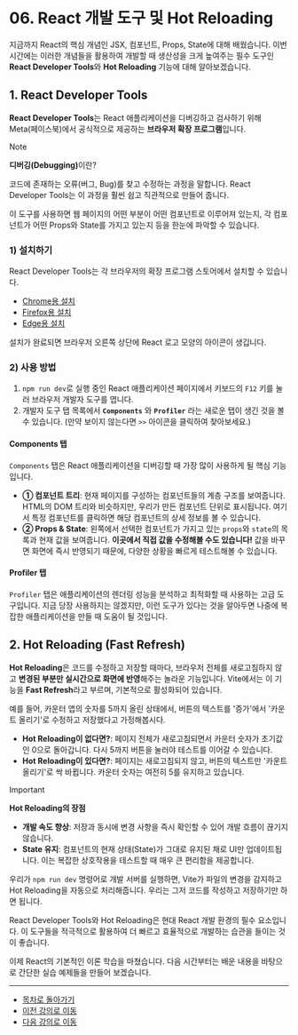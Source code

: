 # 06. React 개발 도구 및 Hot Reloading

지금까지 React의 핵심 개념인 JSX, 컴포넌트, Props, State에 대해 배웠습니다. 이번 시간에는 이러한 개념들을 활용하여 개발할 때 생산성을 크게 높여주는 필수 도구인 **React Developer Tools**와 **Hot Reloading** 기능에 대해 알아보겠습니다.

## 1. React Developer Tools

**React Developer Tools**는 React 애플리케이션을 디버깅하고 검사하기 위해 Meta(페이스북)에서 공식적으로 제공하는 **브라우저 확장 프로그램**입니다.

> [!NOTE]
> <strong>디버깅(Debugging)</strong>이란?
> 
> 코드에 존재하는 오류(버그, Bug)를 찾고 수정하는 과정을 말합니다. React Developer Tools는 이 과정을 훨씬 쉽고 직관적으로 만들어 줍니다.

이 도구를 사용하면 웹 페이지의 어떤 부분이 어떤 컴포넌트로 이루어져 있는지, 각 컴포넌트가 어떤 Props와 State를 가지고 있는지 등을 한눈에 파악할 수 있습니다.

### 1) 설치하기

React Developer Tools는 각 브라우저의 확장 프로그램 스토어에서 설치할 수 있습니다.

*   [Chrome용 설치](https://chrome.google.com/webstore/detail/react-developer-tools/fmkadmapgofadopljbjfkapdkoienihi)
*   [Firefox용 설치](https://addons.mozilla.org/ko/firefox/addon/react-devtools/)
*   [Edge용 설치](https://microsoftedge.microsoft.com/addons/detail/react-developer-tools/gpphkfbcpidddadnkolkpfckpihlkkil)

설치가 완료되면 브라우저 오른쪽 상단에 React 로고 모양의 아이콘이 생깁니다.

### 2) 사용 방법

1.  `npm run dev`로 실행 중인 React 애플리케이션 페이지에서 키보드의 `F12` 키를 눌러 브라우저 개발자 도구를 엽니다.
2.  개발자 도구 탭 목록에서 **`Components`** 와 **`Profiler`** 라는 새로운 탭이 생긴 것을 볼 수 있습니다. (만약 보이지 않는다면 `>>` 아이콘을 클릭하여 찾아보세요.)

#### Components 탭

`Components` 탭은 React 애플리케이션을 디버깅할 때 가장 많이 사용하게 될 핵심 기능입니다.

*   **① 컴포넌트 트리**: 현재 페이지를 구성하는 컴포넌트들의 계층 구조를 보여줍니다. HTML의 DOM 트리와 비슷하지만, 우리가 만든 컴포넌트 단위로 표시됩니다. 여기서 특정 컴포넌트를 클릭하면 해당 컴포넌트의 상세 정보를 볼 수 있습니다.
*   **② Props & State**: 왼쪽에서 선택한 컴포넌트가 가지고 있는 `props`와 `state`의 목록과 현재 값을 보여줍니다. **이곳에서 직접 값을 수정해볼 수도 있습니다!** 값을 바꾸면 화면에 즉시 반영되기 때문에, 다양한 상황을 빠르게 테스트해볼 수 있습니다.

#### Profiler 탭

`Profiler` 탭은 애플리케이션의 렌더링 성능을 분석하고 최적화할 때 사용하는 고급 도구입니다. 지금 당장 사용하지는 않겠지만, 이런 도구가 있다는 것을 알아두면 나중에 복잡한 애플리케이션을 만들 때 도움이 될 것입니다.

## 2. Hot Reloading (Fast Refresh)

**Hot Reloading**은 코드를 수정하고 저장할 때마다, 브라우저 전체를 새로고침하지 않고 **변경된 부분만 실시간으로 화면에 반영**해주는 놀라운 기능입니다. Vite에서는 이 기능을 **Fast Refresh**라고 부르며, 기본적으로 활성화되어 있습니다.

예를 들어, 카운터 앱의 숫자를 5까지 올린 상태에서, 버튼의 텍스트를 '증가'에서 '카운트 올리기'로 수정하고 저장했다고 가정해봅시다.

*   **Hot Reloading이 없다면?**: 페이지 전체가 새로고침되면서 카운터 숫자가 초기값인 0으로 돌아갑니다. 다시 5까지 버튼을 눌러야 테스트를 이어갈 수 있습니다.
*   **Hot Reloading이 있다면?**: 페이지는 새로고침되지 않고, 버튼의 텍스트만 '카운트 올리기'로 싹 바뀝니다. 카운터 숫자는 여전히 5를 유지하고 있습니다.

> [!IMPORTANT]
> **Hot Reloading의 장점**
> *   **개발 속도 향상**: 저장과 동시에 변경 사항을 즉시 확인할 수 있어 개발 흐름이 끊기지 않습니다.
> *   **State 유지**: 컴포넌트의 현재 상태(State)가 그대로 유지된 채로 UI만 업데이트됩니다. 이는 복잡한 상호작용을 테스트할 때 매우 큰 편리함을 제공합니다.

우리가 `npm run dev` 명령어로 개발 서버를 실행하면, Vite가 파일의 변경을 감지하고 Hot Reloading을 자동으로 처리해줍니다. 우리는 그저 코드를 작성하고 저장하기만 하면 됩니다.

React Developer Tools와 Hot Reloading은 현대 React 개발 환경의 필수 요소입니다. 이 도구들을 적극적으로 활용하여 더 빠르고 효율적으로 개발하는 습관을 들이는 것이 좋습니다.

이제 React의 기본적인 이론 학습을 마쳤습니다. 다음 시간부터는 배운 내용을 바탕으로 간단한 실습 예제들을 만들어 보겠습니다.

---

- [목차로 돌아가기](README.md)
- [이전 강의로 이동](17-State-and-UseState-Hook.md)
- [다음 강의로 이동](Lab3-Counter-Component.md)
